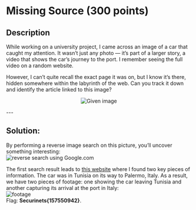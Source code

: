 # Missing Source (300 points)

## **Description**

While working on a university project, I came across an image of a car that caught my attention. It wasn’t just any photo — it’s part of a larger story, a video that shows the car’s journey to the port. I remember seeing the full video on a random website.

However, I can’t quite recall the exact page it was on, but I know it’s there, hidden somewhere within the labyrinth of the web. Can you track it down and identify the article linked to this image? <br><p align="center">
![Given image](https://miro.medium.com/v2/resize:fit:620/format:webp/1*8jF_oTmu_j_eLue3u3uRXg.png)
</p>
---

## **Solution:**

By performing a reverse image search on this picture, you’ll uncover something interesting:<br>
![reverse search using Google.com](https://miro.medium.com/v2/resize:fit:640/format:webp/1*qP9nHapbSxlUJqp_X85JYA.png)

The first search result leads to [this website](https://www.pond5.com/fr/stock-footage/item/157550942-tunis-tunisia-1960-car-goes-ferry-port) where I found two key pieces of information. The car was in Tunisia on its way to Palermo, Italy. As a result, we have two pieces of footage: one showing the car leaving Tunisia and another capturing its arrival at the port in Italy:<br>
![footage](https://miro.medium.com/v2/resize:fit:640/format:webp/1*tpJN-eWyd3EaCsLEGz3SUg.png) <br>
Flag: **Securinets{157550942}**.
